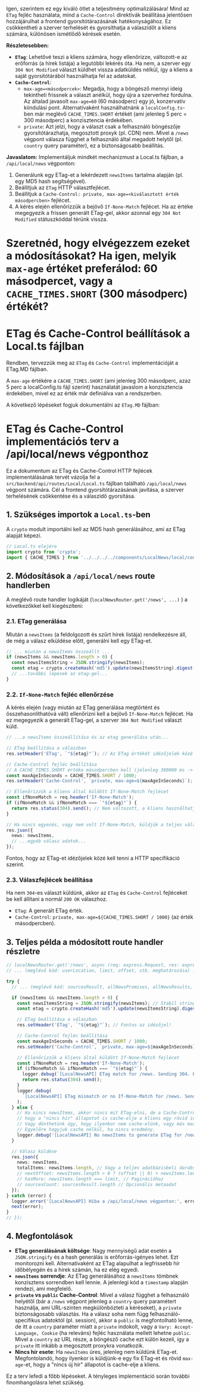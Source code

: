 Igen, szerintem ez egy kiváló ötlet a teljesítmény optimalizálására! Mind az `ETag` fejléc használata, mind a `Cache-Control` direktívák beállítása jelentősen hozzájárulhat a frontend gyorsítótárazásának hatékonyságához. Ez csökkentheti a szerver terhelését és gyorsíthatja a válaszidőt a kliens számára, különösen ismétlődő kérések esetén.

**Részletesebben:**

- **`ETag`**: Lehetővé teszi a kliens számára, hogy ellenőrizze, változott-e az erőforrás (a hírek listája) a legutóbbi lekérés óta. Ha nem, a szerver egy `304 Not Modified` választ küldhet vissza adatküldés nélkül, így a kliens a saját gyorsítótárából használhatja fel az adatokat.
- **`Cache-Control`**:
  - `max-age=<másodpercek>`: Megadja, hogy a böngésző mennyi ideig tekintheti frissnek a választ anélkül, hogy újra a szerverhez fordulna. Az általad javasolt `max-age=60` (60 másodperc) egy jó, konzervatív kiindulási pont. Alternatívaként használhatnánk a `localConfig.ts`-ben már meglévő `CACHE_TIMES.SHORT` értékét (ami jelenleg 5 perc = 300 másodperc) a konzisztencia érdekében.
  - `private`: Azt jelzi, hogy a választ csak a felhasználó böngészője gyorsítótárazhatja, megosztott proxyk (pl. CDN) nem. Mivel a `/news` végpont válasza függhet a felhasználó által megadott helytől (pl. `country` query paraméter), ez a biztonságosabb beállítás.

**Javaslatom:**
Implementáljuk mindkét mechanizmust a Local.ts fájlban, a `/api/local/news` végponton:

1.  Generálunk egy ETag-et a lekérdezett `newsItems` tartalma alapján (pl. egy MD5 hash segítségével).
2.  Beállítjuk az `ETag` HTTP választfejlécet.
3.  Beállítjuk a `Cache-Control: private, max-age=<kiválasztott érték másodpercben>` fejlécet.
4.  A kérés elején ellenőrizzük a bejövő `If-None-Match` fejlécet. Ha az értéke megegyezik a frissen generált ETag-gel, akkor azonnal egy `304 Not Modified` státuszkóddal térünk vissza.

# Szeretnéd, hogy elvégezzem ezeket a módosításokat? Ha igen, melyik `max-age` értéket preferálod: 60 másodpercet, vagy a `CACHE_TIMES.SHORT` (300 másodperc) értékét?

# ETag és Cache-Control beállítások a Local.ts fájlban

Rendben, tervezzük meg az `ETag` és `Cache-Control` implementációját a ETag.MD fájlban.

A `max-age` értékére a `CACHE_TIMES.SHORT` (ami jelenleg 300 másodperc, azaz 5 perc a localConfig.ts fájl szerint) használatát javaslom a konzisztencia érdekében, mivel ez az érték már definiálva van a rendszerben.

A következő lépéseket fogjuk dokumentálni az `ETag.MD` fájlban:

# ETag és Cache-Control implementációs terv a /api/local/news végponthoz

Ez a dokumentum az ETag és Cache-Control HTTP fejlécek implementálásának tervét vázolja fel a `src/backend/api/routes/Local/Local.ts` fájlban található `/api/local/news` végpont számára. Cél a frontend gyorsítótárazásának javítása, a szerver terhelésének csökkentése és a válaszidő gyorsítása.

## 1. Szükséges importok a `Local.ts`-ben

A `crypto` modult importálni kell az MD5 hash generálásához, ami az ETag alapját képezi.

```typescript
// Local.ts elejére
import crypto from 'crypto';
import { CACHE_TIMES } from '../../../../components/LocalNews/local/config/localConfig'; // Ellenőrizd a helyes elérési utat!
```

## 2. Módosítások a `/api/local/news` route handlerben

A meglévő route handler logikáját (`localNewsRouter.get('/news', ...)` ) a következőkkel kell kiegészíteni:

### 2.1. ETag generálása

Miután a `newsItems` (a feldolgozott és szűrt hírek listája) rendelkezésre áll, de még a válasz elküldése előtt, generálni kell egy ETag-et.

```typescript
// ... miután a newsItems összeállt ...
if (newsItems && newsItems.length > 0) {
  const newsItemsString = JSON.stringify(newsItems);
  const etag = crypto.createHash('md5').update(newsItemsString).digest('hex');
  // ...további lépések az etag-gel...
}
```

### 2.2. `If-None-Match` fejléc ellenőrzése

A kérés elején (vagy miután az ETag generálása megtörtént és összehasonlíthatóvá vált) ellenőrizni kell a bejövő `If-None-Match` fejlécet. Ha ez megegyezik a generált ETag-gel, a szerver `304 Not Modified` választ küld.

```typescript
// ...a newsItems összeállítása és az etag generálása után...

// ETag beállítása a válaszban
res.setHeader('ETag', `"${etag}"`); // Az ETag értékét idézőjelek közé kell tenni

// Cache-Control fejléc beállítása
// A CACHE_TIMES.SHORT értéke másodpercben kell (jelenleg 300000 ms -> 300 s)
const maxAgeInSeconds = CACHE_TIMES.SHORT / 1000;
res.setHeader('Cache-Control', `private, max-age=${maxAgeInSeconds}`);

// Ellenőrizzük a kliens által küldött If-None-Match fejlécet
const ifNoneMatch = req.header('If-None-Match');
if (ifNoneMatch && ifNoneMatch === `"${etag}"`) {
  return res.status(304).send(); // Nem változott, a kliens használhatja a cache-t
}

// Ha nincs egyezés, vagy nem volt If-None-Match, küldjük a teljes választ
res.json({
  news: newsItems,
  // ...egyéb válasz adatok...
});
```

Fontos, hogy az ETag-et idézőjelek közé kell tenni a HTTP specifikáció szerint.

### 2.3. Válaszfejlécek beállítása

Ha nem `304`-es választ küldünk, akkor az `ETag` és `Cache-Control` fejléceket be kell állítani a normál `200 OK` válaszhoz.

- `ETag`: A generált ETag érték.
- `Cache-Control`: `private, max-age=${CACHE_TIMES.SHORT / 1000}` (az érték másodpercben).

## 3. Teljes példa a módosított route handler részletre

```typescript
// localNewsRouter.get('/news', async (req: express.Request, res: express.Response, next: express.NextFunction) => {
// ... (meglévő kód: userLocation, limit, offset, stb. meghatározása) ...

try {
  // ... (meglévő kód: sourcesResult, allNewsPromises, allNewsResults, newsItems összeállítása) ...

  if (newsItems && newsItems.length > 0) {
    const newsItemsString = JSON.stringify(newsItems); // Stabil string reprezentáció kell
    const etag = crypto.createHash('md5').update(newsItemsString).digest('hex');

    // ETag beállítása a válaszban
    res.setHeader('ETag', `"${etag}"`); // Fontos az idézőjel!

    // Cache-Control fejléc beállítása
    const maxAgeInSeconds = CACHE_TIMES.SHORT / 1000;
    res.setHeader('Cache-Control', `private, max-age=${maxAgeInSeconds}`);

    // Ellenőrizzük a kliens által küldött If-None-Match fejlécet
    const ifNoneMatch = req.header('If-None-Match');
    if (ifNoneMatch && ifNoneMatch === `"${etag}"`) {
      logger.debug(`[LocalNewsAPI] ETag match for /news. Sending 304. ETag: ${etag}`);
      return res.status(304).send();
    }
    logger.debug(
      `[LocalNewsAPI] ETag mismatch or no If-None-Match for /news. Sending 200. Client ETag: ${ifNoneMatch}, Server ETag: "${etag}"`,
    );
  } else {
    // Ha nincs newsItems, akkor nincs mit ETag-elni, de a Cache-Control-t beállíthatjuk,
    // hogy a "nincs hír" állapotot is cache-elje a kliens egy rövid ideig.
    // Vagy dönthetünk úgy, hogy ilyenkor nem cache-elünk, vagy más max-age-et használunk.
    // Egyelőre hagyjuk cache nélkül, ha nincs eredmény.
    logger.debug('[LocalNewsAPI] No newsItems to generate ETag for /news.');
  }

  // Válasz küldése
  res.json({
    news: newsItems,
    totalItems: newsItems.length, // Vagy a teljes adatbázisbeli darabszám, ha van pagináció
    // nextOffset: newsItems.length > 0 ? (offset || 0) + newsItems.length : undefined, // Paginációhoz
    // hasMore: newsItems.length === limit, // Paginációhoz
    // sourcesCount: sourcesResult.length // Opcionális metaadat
  });
} catch (error) {
  logger.error('[LocalNewsAPI] Hiba a /api/local/news végponton:', error);
  next(error);
}
// });
```

## 4. Megfontolások

- **ETag generálásának költsége**: Nagy mennyiségű adat esetén a `JSON.stringify` és a hash generálás is erőforrás-igényes lehet. Ezt monitorozni kell. Alternatívaként az ETag alapulhat a legfrissebb hír időbélyegén és a hírek számán, ha ez elég egyedi.
- **`newsItems` sorrendje**: Az ETag generálásához a `newsItems` tömbnek konzisztens sorrendben kell lennie. A jelenlegi kód a `timestamp` alapján rendezi, ami megfelelő.
- **`private` vs `public` Cache-Control**: Mivel a válasz függhet a felhasználó helyétől (bár a `/news` végpont jelenleg a `country` query paramétert használja, ami URL-szinten megkülönbözteti a kéréseket), a `private` biztonságosabb választás. Ha a válasz soha nem függ felhasználó-specifikus adatoktól (pl. session), akkor a `public` is megfontolható lenne, de itt a `country` paraméter miatt a `private` indokolt, vagy a `Vary: Accept-Language, Cookie` (ha releváns) fejléc használata mellett lehetne `public`. Mivel a `country` az URL része, a böngésző cache ezt külön kezeli, így a `private` itt inkább a megosztott proxykra vonatkozik.
- **Nincs hír esete**: Ha `newsItems` üres, jelenleg nem küldünk ETag-et. Megfontolandó, hogy ilyenkor is küldjünk-e egy fix ETag-et és rövid `max-age`-et, hogy a "nincs új hír" állapotot is cache-elje a kliens.

Ez a terv lefedi a főbb lépéseket. A tényleges implementáció során további finomhangolásra lehet szükség.
